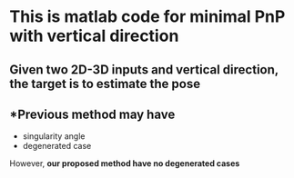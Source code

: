 # This is matlab code for minimal PnP with vertical direction

## Given two 2D-3D inputs and vertical direction, the target is to estimate the pose

## *Previous method may have 

 *  singularity angle 
 *  degenerated case
 
However, **our proposed method have no degenerated cases**

